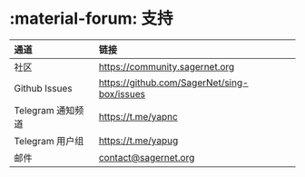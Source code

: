 # :material-forum: 支持

| 通道            | 链接                                          |
|:--------------|:--------------------------------------------|
| 社区            | https://community.sagernet.org              |
| Github Issues | https://github.com/SagerNet/sing-box/issues |
| Telegram 通知频道 | https://t.me/yapnc                          |
| Telegram 用户组  | https://t.me/yapug                          |
| 邮件            | contact@sagernet.org                        |

